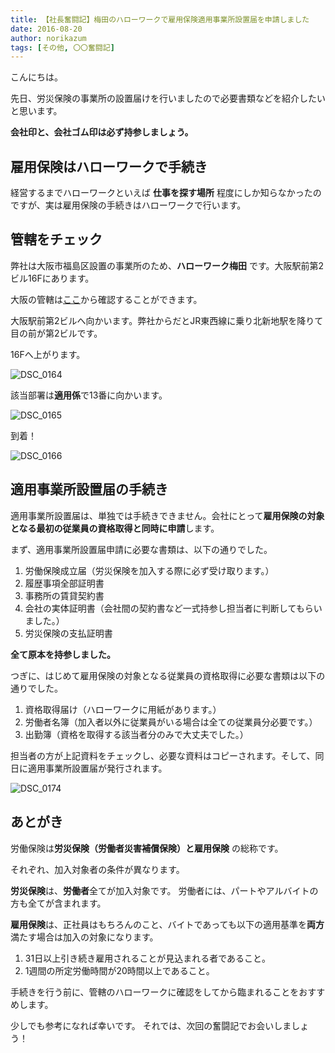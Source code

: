```yaml
---
title: 【社長奮闘記】梅田のハローワークで雇用保険適用事業所設置届を申請しました
date: 2016-08-20
author: norikazum
tags: [その他, 〇〇奮闘記]
---
```


こんにちは。

先日、労災保険の事業所の設置届けを行いましたので必要書類などを紹介したいと思います。

**会社印と、会社ゴム印は必ず持参しましょう。**

## 雇用保険はハローワークで手続き
経営するまでハローワークといえば **仕事を探す場所** 程度にしか知らなかったのですが、実は雇用保険の手続きはハローワークで行います。

## 管轄をチェック
弊社は大阪市福島区設置の事業所のため、**ハローワーク梅田** です。大阪駅前第2ビル16Fにあります。

大阪の管轄は[ここ](http://www.mhlw.go.jp/kouseiroudoushou/shozaiannai/roudoukyoku/osaka/antei.html)から確認することができます。

大阪駅前第2ビルへ向かいます。弊社からだとJR東西線に乗り北新地駅を降りて目の前が第2ビルです。

16Fへ上がります。

![DSC_0164](images/application-for-employment-insurance-1.jpg)

該当部署は**適用係**で13番に向かいます。

![DSC_0165](images/application-for-employment-insurance-2.jpg)

到着！

![DSC_0166](images/application-for-employment-insurance-3.jpg)

## 適用事業所設置届の手続き
適用事業所設置届は、単独では手続きできません。会社にとって**雇用保険の対象となる最初の従業員の資格取得と同時に申請**します。

まず、適用事業所設置届申請に必要な書類は、以下の通りでした。

1. 労働保険成立届（労災保険を加入する際に必ず受け取ります。）
1. 履歴事項全部証明書
1. 事務所の賃貸契約書
1. 会社の実体証明書（会社間の契約書など一式持参し担当者に判断してもらいました。）
1. 労災保険の支払証明書

**全て原本を持参しました。**

つぎに、はじめて雇用保険の対象となる従業員の資格取得に必要な書類は以下の通りでした。

1. 資格取得届け（ハローワークに用紙があります。）
1. 労働者名簿（加入者以外に従業員がいる場合は全ての従業員分必要です。）
1. 出勤簿（資格を取得する該当者分のみで大丈夫でした。）

担当者の方が上記資料をチェックし、必要な資料はコピーされます。そして、同日に適用事業所設置届が発行されます。

![DSC_0174](images/application-for-employment-insurance-4.jpg)

## あとがき
労働保険は**労災保険（労働者災害補償保険）**と**雇用保険** の総称です。

それぞれ、加入対象者の条件が異なります。

**労災保険**は、**労働者**全てが加入対象です。
労働者には、パートやアルバイトの方も全てが含まれます。

**雇用保険**は、正社員はもちろんのこと、バイトであっても以下の適用基準を**両方**満たす場合は加入の対象になります。

1. 31日以上引き続き雇用されることが見込まれる者であること。
1. 1週間の所定労働時間が20時間以上であること。

手続きを行う前に、管轄のハローワークに確認をしてから臨まれることをおすすめします。

少しでも参考になれば幸いです。
それでは、次回の奮闘記でお会いしましょう！